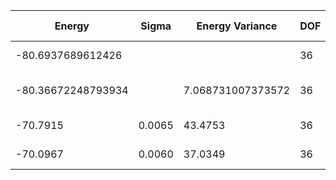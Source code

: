| Energy             | Sigma  | Energy Variance   | DOF | Method                                                       | Data Repository |
|--------------------|--------|-------------------|-----|--------------------------------------------------------------|-----------------|
| -80.6937689612426  |        |                   | 36  | Exact diagonalization                                        |                 |
| -80.36672248793934 |        | 7.068731007373572 | 36  | DMRG (bond dimension = 2048)                                 |                 |
| -70.7915           | 0.0065 | 43.4753           | 36  | RBM (alpha = 1)                                              |                 |
| -70.0967           | 0.0060 | 37.0349           | 36  | Jastrow baseline                                             |                 |

